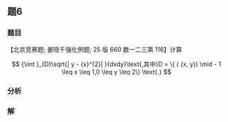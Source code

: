 ## 题6
### 题目
【北京竞赛题; 姜晓千强化例题; 25 版 660 数一二三第 116】计算

$$
{\iint }_{D}\sqrt{| y - {x}^{2}| }{dxdy}\text{,其中}D = \{ ( {x, y})  \mid   - 1 \leq  x \leq  1,0 \leq  y \leq  2\} \text{.}
$$
### 分析

### 解